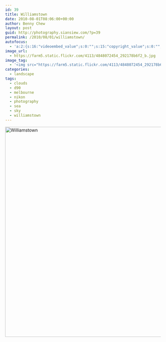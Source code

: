 ```yaml
---
id: 39
title: Williamstown
date: 2010-08-01T08:06:00+00:00
author: Benny Chew
layout: post
guid: http://photography.siansiew.com/?p=39
permalink: /2010/08/01/williamstown/
autofocus:
  - 'a:2:{s:16:"videoembed_value";s:0:"";s:15:"copyright_value";s:0:"";}'
image_url:
  - https://farm5.static.flickr.com/4113/4848072454_292178b6f2_b.jpg
image_tag:
  - '<img src="https://farm5.static.flickr.com/4113/4848072454_292178b6f2_b.jpg" />'
categories:
  - landscape
tags:
  - clouds
  - d90
  - melbourne
  - nikon
  - photography
  - sea
  - sky
  - williamstown
---
```

<a href="https://farm5.static.flickr.com/4113/4848072454_292178b6f2_b.jpg" title="Williamstown by siansiew, on Flickr" rel="lightbox"><img src="https://farm5.static.flickr.com/4113/4848072454_292178b6f2_b.jpg" width="1024" height="680" alt="Williamstown" /></a>
